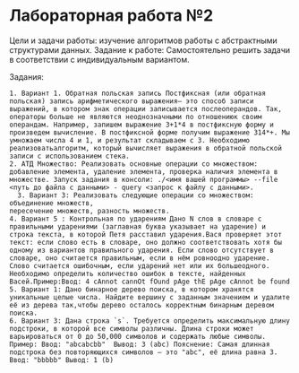 # Лабораторная работа №2

Цели и задачи работы: изучение алгоритмов работы с абстрактными структурами данных. Задание к работе: Самостоятельно решить задачи в соответствии с индивидуальным вариантом.

Задания:

    1. Вариант 1. Обратная польская запись Постфиксная (или обратная польская) запись арифметического выражения— это способ записи выражений, в котором знак операции записывается послеоперандов. Так, операторы больше не являются неоднозначными по отношениюк своим операндам. Например, запишем выражение 3+1*4 в постфиксную форму и произведем вычисление. В постфиксной форме получим выражение 314*+. Мы умножаем числа 4 и 1, и результат складываем с 3. Необходимо реализоватьалгоритм, который вычисляет выражения в обратной польской записи с использованием стека.
    2. АТД Множество: Реализовать основные операции со множеством: добавление элемента, удаление элемента, проверка наличия элемента в множестве. Запуск задания в консоли: ./<имя вашей программы> --file <путь до файла с данными> - query <запрос к файлу с данными>.
      3. Вариант 3: Реализовать следующие операции со множеством: объединение множеств,
    пересечение множеств, разность множеств.
    4. Вариант 5 : Контрольная по ударениям Дано N слов в словаре с правильными ударениями (заглавная буква указывает на ударение) и строка текста, в которой Петя расставил ударения.Вася проверяет этот текст: если слово есть в словаре, оно должно соответствовать хотя бы одному из вариантов правильного ударения. Если слово отсутствует в словаре, оно считается правильным, если в нём ровноодно ударение. Слово считается ошибочным, если ударений нет или их большеодного. Необходимо определить количество ошибок в тексте, найденных Васей.Пример:Ввод: 4 cAnnot cannOt fOund pAge thE pAge cAnnot be found
    5. Вариант 1: Дано бинарное дерево поиска, в котором хранятся уникальные целые числа. Найдите вершину с заданным значением и удалите её из дерева так,чтобы дерево осталось корректным бинарным деревом поиска.
    6. Вариант 3: Дана строка `s`. Требуется определить максимальную длину подстроки, в которой все символы различны. Длина строки может варьироваться от 0 до 50,000 символов и содержать любые символы. Пример: Ввод: "abcabcbb"  Вывод: 3 (abc) Пояснение: Самая длинная подстрока без повторяющихся символов — это "abc", её длина равна 3. Ввод: "bbbbb" Вывод: 1 (b)
